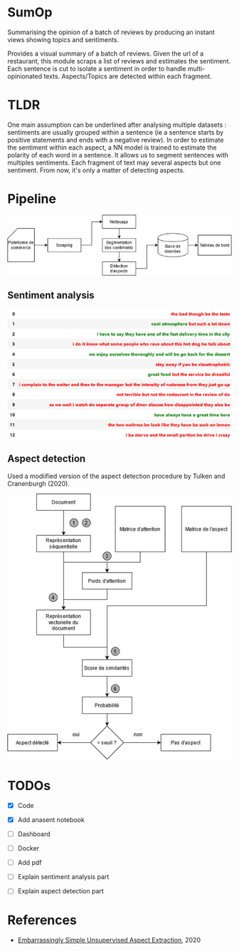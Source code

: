 # SumOp

Summarising the opinion of a batch of reviews by producing an instant views showing topics and sentiments.

Provides a visual summary of a batch of reviews. Given the url of a restaurant, 
this module scraps a list of reviews and estimates the sentiment. Each sentence is cut 
to isolate a sentiment in order to handle multi-opinionated texts. Aspects/Topics are detected within 
each fragment. 

# TLDR
One main assumption can be underlined after analysing multiple datasets : 
sentiments are usually grouped within a sentence (ie a sentence starts by positive statements and 
ends with a negative review).
In order to estimate the sentiment within each aspect, a NN model is trained to 
estimate the polarity of each word in a sentence. It allows us to segment sentences 
with multiples sentiments. Each fragment of text may several aspects but one sentiment. 
From now, it's only a matter of detecting aspects.

# Pipeline

![pipeline](imgs/pipeline.png)


## Sentiment analysis

![Exemple sentiment analysis](imgs/ex_anasent.png)

## Aspect detection

Used a modiified version of the aspect detection procedure by Tulken and Cranenburgh (2020).

![aspect detection](imgs/aspect_detection.png)


# TODOs

- [X] Code
- [X] Add anasent notebook
- [ ] Dashboard
- [ ] Docker
- [ ] Add pdf
- [ ] Explain sentiment analysis part
- [ ] Explain aspect detection part


# References
* <a href="https://arxiv.org/abs/2004.13580">Embarrassingly Simple Unsupervised Aspect Extraction</a>, 2020